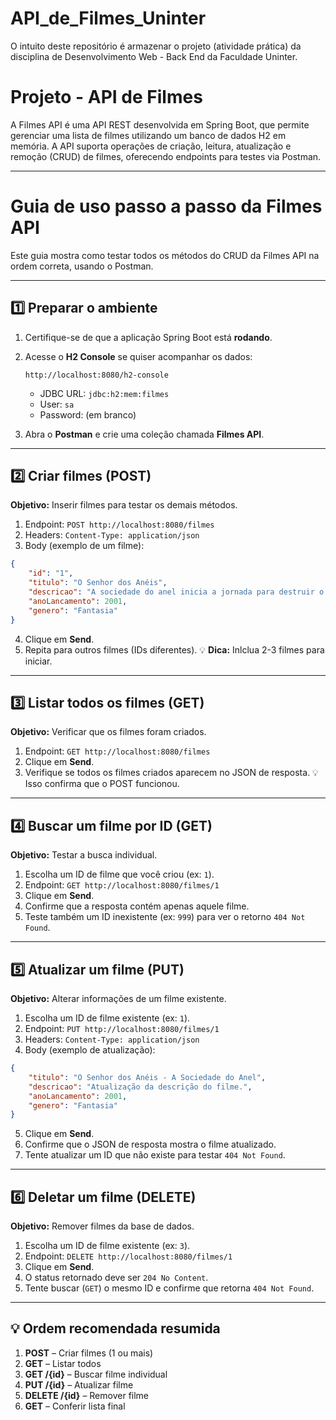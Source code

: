 # API_de_Filmes_Uninter
O intuito deste repositório é armazenar o projeto (atividade prática) da disciplina de Desenvolvimento Web - Back End da Faculdade Uninter.

# **Projeto - API de Filmes**
A Filmes API é uma API REST desenvolvida em Spring Boot, que permite gerenciar uma lista de filmes utilizando um banco de dados H2 em memória. A API suporta operações de criação, leitura, atualização e remoção (CRUD) de filmes, oferecendo endpoints para testes via Postman.

---

# **Guia de uso passo a passo da Filmes API**

Este guia mostra como testar todos os métodos do CRUD da Filmes API na ordem correta, usando o Postman.

---

## **1️⃣ Preparar o ambiente**

1. Certifique-se de que a aplicação Spring Boot está **rodando**.
2. Acesse o **H2 Console** se quiser acompanhar os dados:

   ```
   http://localhost:8080/h2-console
   ```

   * JDBC URL: `jdbc:h2:mem:filmes`
   * User: `sa`
   * Password: (em branco)
3. Abra o **Postman** e crie uma coleção chamada **Filmes API**.

---

## **2️⃣ Criar filmes (POST)**

**Objetivo:** Inserir filmes para testar os demais métodos.

1. Endpoint: `POST http://localhost:8080/filmes`
2. Headers: `Content-Type: application/json`
3. Body (exemplo de um filme):

```json
{
    "id": "1",
    "titulo": "O Senhor dos Anéis",
    "descricao": "A sociedade do anel inicia a jornada para destruir o Um Anel.",
    "anoLancamento": 2001,
    "genero": "Fantasia"
}
```

4. Clique em **Send**.
5. Repita para outros filmes (IDs diferentes).
   💡 **Dica:** Inlclua 2-3 filmes para iniciar.

---

## **3️⃣ Listar todos os filmes (GET)**

**Objetivo:** Verificar que os filmes foram criados.

1. Endpoint: `GET http://localhost:8080/filmes`
2. Clique em **Send**.
3. Verifique se todos os filmes criados aparecem no JSON de resposta.
   💡 Isso confirma que o POST funcionou.

---

## **4️⃣ Buscar um filme por ID (GET)**

**Objetivo:** Testar a busca individual.

1. Escolha um ID de filme que você criou (ex: `1`).
2. Endpoint: `GET http://localhost:8080/filmes/1`
3. Clique em **Send**.
4. Confirme que a resposta contém apenas aquele filme.
5. Teste também um ID inexistente (ex: `999`) para ver o retorno `404 Not Found`.

---

## **5️⃣ Atualizar um filme (PUT)**

**Objetivo:** Alterar informações de um filme existente.

1. Escolha um ID de filme existente (ex: `1`).
2. Endpoint: `PUT http://localhost:8080/filmes/1`
3. Headers: `Content-Type: application/json`
4. Body (exemplo de atualização):

```json
{
    "titulo": "O Senhor dos Anéis - A Sociedade do Anel",
    "descricao": "Atualização da descrição do filme.",
    "anoLancamento": 2001,
    "genero": "Fantasia"
}
```

5. Clique em **Send**.
6. Confirme que o JSON de resposta mostra o filme atualizado.
7. Tente atualizar um ID que não existe para testar `404 Not Found`.

---

## **6️⃣ Deletar um filme (DELETE)**

**Objetivo:** Remover filmes da base de dados.

1. Escolha um ID de filme existente (ex: `3`).
2. Endpoint: `DELETE http://localhost:8080/filmes/1`
3. Clique em **Send**.
4. O status retornado deve ser `204 No Content`.
5. Tente buscar (`GET`) o mesmo ID e confirme que retorna `404 Not Found`.

---

## **💡 Ordem recomendada resumida**

1. **POST** – Criar filmes (1 ou mais)
2. **GET** – Listar todos
3. **GET /{id}** – Buscar filme individual
4. **PUT /{id}** – Atualizar filme
5. **DELETE /{id}** – Remover filme
6. **GET** – Conferir lista final


